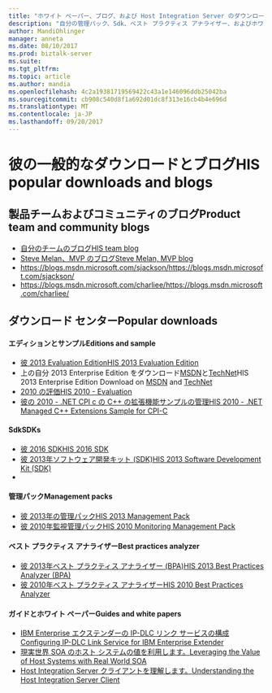 ```yaml
---
title: "ホワイト ペーパー、ブログ、および Host Integration Server のダウンロード |Microsoft ドキュメント"
description: "自分の管理パック、Sdk、ベスト プラクティス アナライザー、およびホワイト ペーパーをダウンロードします。"
author: MandiOhlinger
manager: anneta
ms.date: 08/10/2017
ms.prod: biztalk-server
ms.suite: 
ms.tgt_pltfrm: 
ms.topic: article
ms.author: mandia
ms.openlocfilehash: 4c2a19381719569422c43a1e146096ddb25042ba
ms.sourcegitcommit: cb908c540d8f1a692d01dc8f313e16cb4b4e696d
ms.translationtype: MT
ms.contentlocale: ja-JP
ms.lasthandoff: 09/20/2017
---
```

# <a name="his-popular-downloads-and-blogs"></a><span data-ttu-id="e4b1c-103">彼の一般的なダウンロードとブログ</span><span class="sxs-lookup"><span data-stu-id="e4b1c-103">HIS popular downloads and blogs</span></span>

## <a name="product-team-and-community-blogs"></a><span data-ttu-id="e4b1c-104">製品チームおよびコミュニティのブログ</span><span class="sxs-lookup"><span data-stu-id="e4b1c-104">Product team and community blogs</span></span>
-   [<span data-ttu-id="e4b1c-105">自分のチームのブログ</span><span class="sxs-lookup"><span data-stu-id="e4b1c-105">HIS team blog</span></span>](https://blogs.msdn.microsoft.com/hostintegrationserver)
-   [<span data-ttu-id="e4b1c-106">Steve Melan、MVP のブログ</span><span class="sxs-lookup"><span data-stu-id="e4b1c-106">Steve Melan, MVP blog</span></span>](http://stevemelan.wordpress.com)
-   [<span data-ttu-id="e4b1c-107">https://blogs.msdn.microsoft.com/sjackson/</span><span class="sxs-lookup"><span data-stu-id="e4b1c-107">https://blogs.msdn.microsoft.com/sjackson/</span></span>](https://blogs.msdn.microsoft.com/sjackson/)
-   [<span data-ttu-id="e4b1c-108">https://blogs.msdn.microsoft.com/charliee/</span><span class="sxs-lookup"><span data-stu-id="e4b1c-108">https://blogs.msdn.microsoft.com/charliee/</span></span>](https://blogs.msdn.microsoft.com/charliee/)


## <a name="popular-downloads"></a><span data-ttu-id="e4b1c-109">ダウンロード センター</span><span class="sxs-lookup"><span data-stu-id="e4b1c-109">Popular downloads</span></span>

#### <a name="editions-and-sample"></a><span data-ttu-id="e4b1c-110">エディションとサンプル</span><span class="sxs-lookup"><span data-stu-id="e4b1c-110">Editions and sample</span></span>

-   [<span data-ttu-id="e4b1c-111">彼 2013 Evaluation Edition</span><span class="sxs-lookup"><span data-stu-id="e4b1c-111">HIS 2013 Evaluation Edition</span></span>](https://www.microsoft.com/download/details.aspx?id=39950)
-   <span data-ttu-id="e4b1c-112">上の自分 2013 Enterprise Edition をダウンロード[MSDN](https://msdn.microsoft.com/subscriptions/downloads/)と[TechNet](https://technet.microsoft.com/subscriptions/downloads/)</span><span class="sxs-lookup"><span data-stu-id="e4b1c-112">HIS 2013 Enterprise Edition Download on [MSDN](https://msdn.microsoft.com/subscriptions/downloads/) and  [TechNet](https://technet.microsoft.com/subscriptions/downloads/)</span></span>
-   [<span data-ttu-id="e4b1c-113">2010 の評価</span><span class="sxs-lookup"><span data-stu-id="e4b1c-113">HIS 2010 - Evaluation</span></span>](https://www.microsoft.com/download/details.aspx?id=18969)
-   [<span data-ttu-id="e4b1c-114">彼の 2010 - .NET CPI c の C++ の拡張機能サンプルの管理</span><span class="sxs-lookup"><span data-stu-id="e4b1c-114">HIS 2010 - .NET Managed C++ Extensions Sample for CPI-C</span></span>](https://www.microsoft.com/download/details.aspx?id=28581)

#### <a name="sdks"></a><span data-ttu-id="e4b1c-115">Sdk</span><span class="sxs-lookup"><span data-stu-id="e4b1c-115">SDKs</span></span>

-   [<span data-ttu-id="e4b1c-116">彼 2016 SDK</span><span class="sxs-lookup"><span data-stu-id="e4b1c-116">HIS 2016 SDK</span></span>](https://aka.ms/his2016sdk)
-   [<span data-ttu-id="e4b1c-117">彼 2013年ソフトウェア開発キット (SDK)</span><span class="sxs-lookup"><span data-stu-id="e4b1c-117">HIS 2013 Software Development Kit (SDK)</span></span>](https://www.microsoft.com/download/details.aspx?id=41557)
-   
#### <a name="management-packs"></a><span data-ttu-id="e4b1c-118">管理パック</span><span class="sxs-lookup"><span data-stu-id="e4b1c-118">Management packs</span></span>

-   [<span data-ttu-id="e4b1c-119">彼 2013年の管理パック</span><span class="sxs-lookup"><span data-stu-id="e4b1c-119">HIS 2013 Management Pack</span></span>](https://www.microsoft.com/download/details.aspx?id=39978)
-   [<span data-ttu-id="e4b1c-120">彼 2010年監視管理パック</span><span class="sxs-lookup"><span data-stu-id="e4b1c-120">HIS 2010 Monitoring Management Pack</span></span>](https://www.microsoft.com/download/details.aspx?id=23657)

#### <a name="best-practices-analyzer"></a><span data-ttu-id="e4b1c-121">ベスト プラクティス アナライザー</span><span class="sxs-lookup"><span data-stu-id="e4b1c-121">Best practices analyzer</span></span>

-   [<span data-ttu-id="e4b1c-122">彼 2013年ベスト プラクティス アナライザー (BPA)</span><span class="sxs-lookup"><span data-stu-id="e4b1c-122">HIS 2013 Best Practices Analyzer (BPA)</span></span>](https://www.microsoft.com/download/details.aspx?id=40325)
-   [<span data-ttu-id="e4b1c-123">彼 2010年ベスト プラクティス アナライザー</span><span class="sxs-lookup"><span data-stu-id="e4b1c-123">HIS 2010 Best Practices Analyzer</span></span>](https://www.microsoft.com/download/details.aspx?id=1817)

#### <a name="guides-and-white-papers"></a><span data-ttu-id="e4b1c-124">ガイドとホワイト ペーパー</span><span class="sxs-lookup"><span data-stu-id="e4b1c-124">Guides and white papers</span></span>

-   [<span data-ttu-id="e4b1c-125">IBM Enterprise エクステンダーの IP-DLC リンク サービスの構成</span><span class="sxs-lookup"><span data-stu-id="e4b1c-125">Configuring IP-DLC Link Service for IBM Enterprise Extender</span></span>](https://www.microsoft.com/download/details.aspx?id=17441)
-   [<span data-ttu-id="e4b1c-126">現実世界 SOA のホスト システムの値を利用します。</span><span class="sxs-lookup"><span data-stu-id="e4b1c-126">Leveraging the Value of Host Systems with Real World SOA</span></span>](https://www.microsoft.com/download/details.aspx?id=20799)
-   [<span data-ttu-id="e4b1c-127">Host Integration Server クライアントを理解します。</span><span class="sxs-lookup"><span data-stu-id="e4b1c-127">Understanding the Host Integration Server Client</span></span>](https://www.microsoft.com/download/details.aspx?id=15069)

